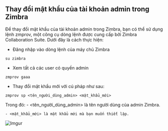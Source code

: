 ## Thay đổi mật khẩu của tài khoản admin trong Zimbra

Để thay đổi mật khẩu của tài khoản admin trong Zimbra, bạn có thể sử dụng lệnh zmprov, một công cụ dòng lệnh được cung cấp bởi Zimbra Collaboration Suite. Dưới đây là cách thực hiện:

- Đăng nhập vào dòng lệnh của máy chủ Zimbra

```
su zimbra
```

- Xem tất cả các user có quyền admin

```
zmprov gaaa
```

- Thay đổi mật khẩu mới với cú pháp như sau: 
```
zmprov sp <tên_người_dùng_admin> <mật_khẩu_mới>
```

Trong đó: 
	- <tên_người_dùng_admin> là tên người dùng của admin Zimbra.

	- <mật_khẩu_mới> là mật khẩu mới mà bạn muốn thiết lập.


![Imgur](https://i.imgur.com/bURmmTS.png)